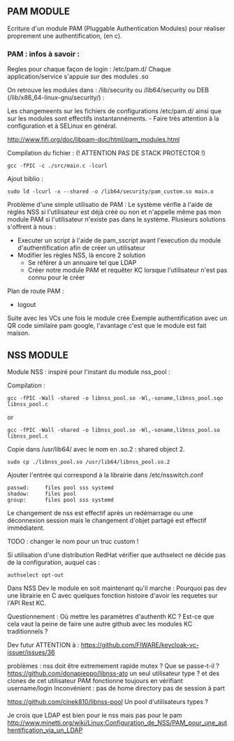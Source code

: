 ## PAM MODULE

Ecriture d'un module PAM (Pluggable Authentication Modules) pour réaliser proprement une authentification, (en c).

### PAM : infos à savoir : 
Regles pour chaque façon de login : /etc/pam.d/<nom>
Chaque application/service s'appuie sur des modules .so

On retrouve les modules dans :
/lib/security ou /lib64/security ou DEB (/lib/x86_64-linux-gnu/security/) : 


Les changemeents sur les fichiers de configurations /etc/pam.d/ ainsi que sur les modules sont effectifs instantannéments.
    - Faire très attention à la configuration et à SELinux en général.

http://www.fifi.org/doc/libpam-doc/html/pam_modules.html




Compilation du fichier : (! ATTENTION PAS DE STACK PROTECTOR !)

    gcc -fPIC -c ./src/main.c -lcurl
    

Ajout biblio : 

    sudo ld -lcurl -x --shared -o /lib64/security/pam_custom.so main.o

<!-- Idée : authent en curl good
curl -X POST -H 'Accept: */*' -H 'Accept-Encoding: gzip, deflate' -H 'Connection: keep-alive' -H 'Content-Length: 134' -H 'Content-Type: application/x-www-form-urlencoded' -H 'User-Agent: python-requests/2.31.0' -d 'client_id=Client-test&client_secret=gf5V17TzXFDFWqnxOjPY4px4dw6KPHNQ&username=firstuser&password=test&grant_type=password&scope=openid' http://172.26.142.2:8080/realms/DevRealm/protocol/openid-connect/token -->


Problème d'une simple utilisatio de PAM : 
Le système vérifie à l'aide de réglès NSS  si l'utilisateur est déjà créé ou non et n'appelle même pas mon module PAM si l'utilisateur n'existe pas dans le système.
Plusieurs solutions s'offrent à nous : 
- Executer un script à l'aide de pam_sscript avant l'execution du module d'authentification afin de créer un utilisateur
- Modifier les règles NSS, là encore 2 solution
  - Se référer à un annuaire tel que LDAP
  - Créer notre module PAM et requêter KC lorsque l'utilisateur n'est pas connu pour le créer


Plan de route PAM : 
- logout


Suite avec les VCs une fois le module crée
Exemple authentification avec un QR code similaire pam google, l'avantage c'est que le module est fait maison.

## NSS MODULE 

Module NSS : 
inspiré pour l'instant du module nss_pool :

Compilation :

    gcc -fPIC -Wall -shared -o libnss_pool.so -Wl,-soname,libnss_pool.sqo libnss_pool.c
or

    gcc -fPIC -Wall -shared -o libnss_pool.so -Wl,-soname,libnss_pool.so libnss_pool.c

Copie dans /usr/lib64/ avec le nom en .so.2 : shared object 2.

    sudo cp ./libnss_pool.so /usr/lib64/libnss_pool.so.2


Ajouter l'entrée qui correspond à la librairie dans /etc/nsswitch.conf 


    passwd:     files pool sss systemd
    shadow:     files pool
    group:      files pool sss systemd

Le changement de nss est effectif après un redémarrage ou une déconnexion session mais le changement d'objet partagé est effectif immédiatent.

TODO : changer le nom pour un truc custom !

Si utilisation d'une distribution RedHat vérifier que authselect ne décide pas de la configuration, auquel cas :

    authselect opt-out

Dans NSS
Dev le module en soit maintenant qu'il marche : 
Pourquoi pas dev une librairie en C avec quelques fonction histoire d'avoir les requetes sur l'API Rest KC.

Questionnement : 
Où mettre les paramètres d'authenth KC ?
Est-ce que cela vaut la peine de faire une autre github avec les modules KC traditionnels ?


Dev futur ATTENTION à : https://github.com/FIWARE/keycloak-vc-issuer/issues/36
<!-- non -->
<!-- gcc -fPIC -c libnss_pool.c -lcurl
sudo ld -lcurl -x --shared -o /usr/lib64/libnss_pool.so.2 libnss_pool.o -->

problèmes : nss doit être extremement rapide mutex ? Que se passe-t-il ?
https://github.com/donapieppo/libnss-ato
un seul utilisateur type ? et des clones de cet utilisateur
PAM fonctionne toujours en vérifiant username/login
Inconvénient : pas de home directory pas de session à part 


https://github.com/cinek810/libnss-pool
Un pool d'utilisateurs types ?


Je crois que LDAP est bien pour le nss mais pas pour le pam
http://www.minetti.org/wiki/Linux:Configuration_de_NSS/PAM_pour_une_authentification_via_un_LDAP
